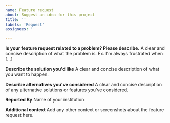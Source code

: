 ```yaml
---
name: Feature request
about: Suggest an idea for this project
title: ''
labels: 'Request'
assignees: ''

---
```


**Is your feature request related to a problem? Please describe.**
A clear and concise description of what the problem is. Ex. I'm always frustrated when [...]

**Describe the solution you'd like**
A clear and concise description of what you want to happen.

**Describe alternatives you've considered**
A clear and concise description of any alternative solutions or features you've considered.

**Reported By**
Name of your institution

**Additional context**
Add any other context or screenshots about the feature request here.
